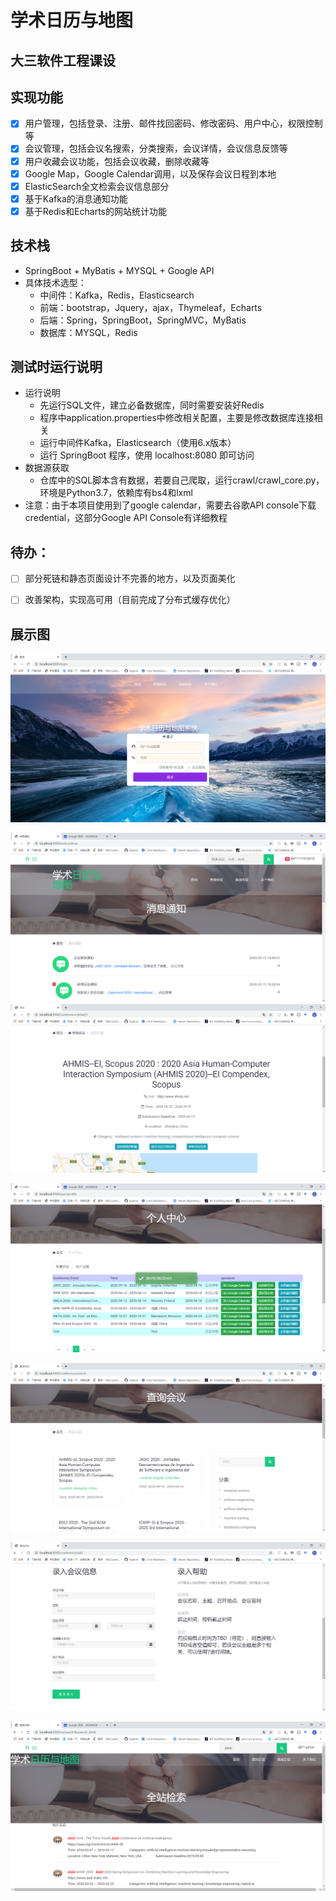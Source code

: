 # 学术日历与地图

## 大三软件工程课设

## 实现功能

- [x] 用户管理，包括登录、注册、邮件找回密码、修改密码、用户中心，权限控制等
- [x] 会议管理，包括会议名搜索，分类搜索，会议详情，会议信息反馈等
- [x] 用户收藏会议功能，包括会议收藏，删除收藏等
- [x] Google Map，Google Calendar调用，以及保存会议日程到本地
- [x] ElasticSearch全文检索会议信息部分
- [x] 基于Kafka的消息通知功能
- [x] 基于Redis和Echarts的网站统计功能

## 技术栈

* SpringBoot + MyBatis + MYSQL + Google API
* 具体技术选型：
  * 中间件：Kafka，Redis，Elasticsearch
  * 前端：bootstrap，Jquery，ajax，Thymeleaf，Echarts
  * 后端：Spring，SpringBoot，SpringMVC，MyBatis
  * 数据库：MYSQL，Redis



## 测试时运行说明
- 运行说明
  - 先运行SQL文件，建立必备数据库，同时需要安装好Redis
  - 程序中application.properties中修改相关配置，主要是修改数据库连接相关
  - 运行中间件Kafka，Elasticsearch（使用6.x版本）
  - 运行 SpringBoot 程序，使用 localhost:8080 即可访问
- 数据源获取
  - 仓库中的SQL脚本含有数据，若要自己爬取，运行crawl/crawl_core.py，环境是Python3.7，依赖库有bs4和lxml
- 注意：由于本项目使用到了google calendar，需要去谷歌API console下载credential，这部分Google API Console有详细教程


## 待办：

- [ ] 部分死链和静态页面设计不完善的地方，以及页面美化
- [ ] 改善架构，实现高可用（目前完成了分布式缓存优化）



## 展示图

![1](/img/1.png)

![1](/img/16.png)![1](/img/7.png)

![1](/img/10.png)

![1](/img/6.png)

![1](/img/8.png)

![1](/img/14.png)
